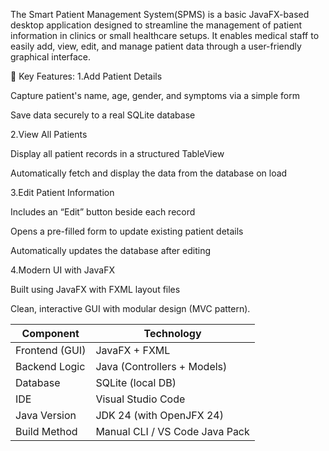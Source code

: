 The Smart Patient Management System(SPMS) is a basic JavaFX-based desktop application designed to streamline the management of patient information in clinics or small healthcare setups. It enables medical staff to easily add, view, edit, and manage patient data through a user-friendly graphical interface.

🔧 Key Features:
1.Add Patient Details

Capture patient's name, age, gender, and symptoms via a simple form

Save data securely to a real SQLite database

2.View All Patients

Display all patient records in a structured TableView

Automatically fetch and display the data from the database on load

3.Edit Patient Information

Includes an “Edit” button beside each record

Opens a pre-filled form to update existing patient details

Automatically updates the database after editing

4.Modern UI with JavaFX

Built using JavaFX with FXML layout files

Clean, interactive GUI with modular design (MVC pattern).

| Component      | Technology                     |
| -------------- | ------------------------------ |
| Frontend (GUI) | JavaFX + FXML                  |
| Backend Logic  | Java (Controllers + Models)    |
| Database       | SQLite (local DB)              |
| IDE            | Visual Studio Code             |
| Java Version   | JDK 24 (with OpenJFX 24)       |
| Build Method   | Manual CLI / VS Code Java Pack |

